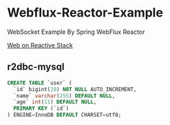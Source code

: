 # Webflux-Reactor-Example

WebSocket Example By Spring WebFlux Reactor

[Web on Reactive Stack](https://docs.spring.io/spring/docs/5.2.5.RELEASE/spring-framework-reference/web-reactive.html)

## r2dbc-mysql

```sql
CREATE TABLE `user` (
  `id` bigint(20) NOT NULL AUTO_INCREMENT,
  `name` varchar(255) DEFAULT NULL,
  `age` int(11) DEFAULT NULL,
  PRIMARY KEY (`id`)
) ENGINE=InnoDB DEFAULT CHARSET=utf8;
```
